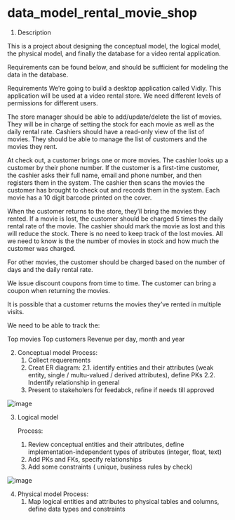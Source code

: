 # data_model_rental_movie_shop

1. Description
   
This is a project about designing the conceptual model, the logical model, the physical model, and finally the database for a video rental application.

Requirements can be found below, and should be sufficient for modeling the data in the database.

Requirements
We’re going to build a desktop application called Vidly. This application will be used at a video rental store. We need different levels of permissions for different users.

The store manager should be able to add/update/delete the list of movies. They will be in charge of setting the stock for each movie as well as the daily rental rate. Cashiers should have a read-only view of the list of movies. They should be able to manage the list of customers and the movies they rent.

At check out, a customer brings one or more movies. The cashier looks up a customer by their phone number. If the customer is a first-time customer, the cashier asks their full name, email and phone number, and then registers them in the system. The cashier then scans the movies the customer has brought to check out and records them in the system. Each movie has a 10 digit barcode printed on the cover.

When the customer returns to the store, they’ll bring the movies they rented. If a movie is lost, the customer should be charged 5 times the daily rental rate of the movie. The cashier should mark the movie as lost and this will reduce the stock. There is no need to keep track of the lost movies. All we need to know is the the number of movies in stock and how much the customer was charged.

For other movies, the customer should be charged based on the number of days and the daily rental rate.

We issue discount coupons from time to time. The customer can bring a coupon when returning the movies.

It is possible that a customer returns the movies they’ve rented in multiple visits.

We need to be able to track the:

Top movies
Top customers
Revenue per day, month and year


2. Conceptual model
      Process:
   1. Collect requerements
   2. Creat ER diagram:
      2.1. identify entities and their attributes (weak entity, single / multu-valued / derived attributes), define PKs 
      2.2. Indentify relationship in general 
   3. Present to stakeholers for feedabck, refine if needs till approved
      
![image](https://github.com/user-attachments/assets/eccc6347-8ea1-4de8-8857-ed226bf402c7)

3. Logical model

   Process:
   1. Review conceptual entities and their attributes, define implementation-independent types of atributes (integer, float, text)
   2.  Add PKs and FKs, specify relationships
   3.  Add some constraints ( unique, business rules by check)  

![image](https://github.com/user-attachments/assets/6f91d080-4c67-43f0-935f-bb24482a411b)

4. Physical model
   Process:
   1. Map logical entities and attributes to physical tables and columns, define data types and constraints 
   

